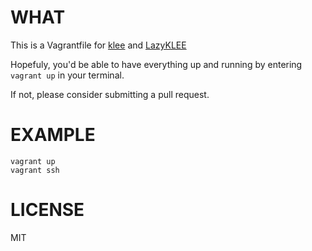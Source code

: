 # WHAT
This is a Vagrantfile for [klee](https://github.com/klee/klee) and [LazyKLEE](https://github.com/L4ys/LazyKLEE)

Hopefuly, you'd be able to have everything up and running by entering `vagrant up` in your terminal.

If not, please consider submitting a pull request.


# EXAMPLE

    vagrant up
    vagrant ssh

# LICENSE
MIT

